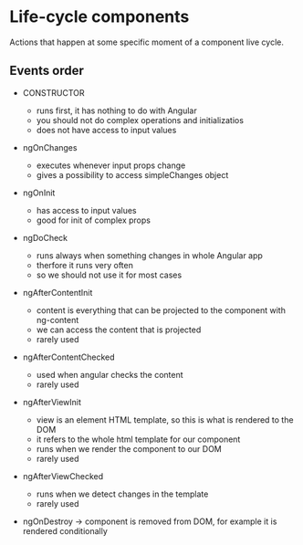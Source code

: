 # Life-cycle components
Actions that happen at some specific moment of a component live cycle.

## Events order
- CONSTRUCTOR 
    - runs first, it has nothing to do with Angular
    - you should not do complex operations and initializatios
    - does not have access to input values

- ngOnChanges
    - executes whenever input props change
    - gives a possibility to access simpleChanges object

- ngOnInit
    - has access to input values
    - good for init of complex props

- ngDoCheck
    - runs always when something changes in whole Angular app
    - therfore it runs very often
    - so we should not use it for most cases

- ngAfterContentInit
    - content is everything that can be projected to the component with ng-content
    - we can access the content that is projected
    - rarely used

- ngAfterContentChecked
    - used when angular checks the content
    - rarely used

- ngAfterViewInit
    - view is an element HTML template, so this is what is rendered to the DOM
    - it refers to the whole html template for our component
    - runs when we render the component to our DOM 
    - rarely used

- ngAfterViewChecked
    - runs when we detect changes in the template
    - rarely used

- ngOnDestroy -> component is removed from DOM, for example it is rendered conditionally